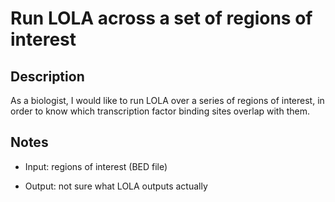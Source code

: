# Run LOLA across a set of regions of interest

## Description

As a biologist, I would like to run LOLA over a series of regions of interest, in order to know which transcription factor binding sites overlap with them.

## Notes

- Input: regions of interest (BED file)

- Output: not sure what LOLA outputs actually

